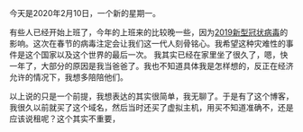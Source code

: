 今天是2020年2月10日，一个新的星期一。

有些人已经开始上班了，今年的上班来的比较晚一些，因为[2019新型冠状病毒](https://baike.baidu.com/item/2019%E6%96%B0%E5%9E%8B%E5%86%A0%E7%8A%B6%E7%97%85%E6%AF%92/24267858?fr=aladdin)的影响。这次在春节的病毒注定会让我们这一代人刻骨铭心。我希望这种灾难性的事件是这个国家以及这个世界的最后一次。
我其实已经在家里坐了很久了，嗯，快一年了，大部分的原因是我当爸爸了。我也不知道具体我是怎样想的，反正在经济允许的情况下，我想多陪陪他们。

以上说的只是一个前提，我想表达的其实很简单，我无聊了。于是有了这个博客，我很久以前就买了这个域名，然后当时还买了虚拟主机，用买不知道准确不，还是应该说租呢？这个其实不重要，